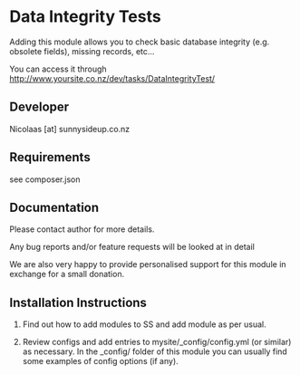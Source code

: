 
Data Integrity Tests
================================================================================


Adding this module allows you to check basic
database integrity (e.g. obsolete fields), missing
records, etc...

You can access it through
http://www.yoursite.co.nz/dev/tasks/DataIntegrityTest/


Developer
-----------------------------------------------
Nicolaas [at] sunnysideup.co.nz


Requirements
-----------------------------------------------
see composer.json


Documentation
-----------------------------------------------
Please contact author for more details.

Any bug reports and/or feature requests will be
looked at in detail

We are also very happy to provide personalised support
for this module in exchange for a small donation.


Installation Instructions
-----------------------------------------------
1. Find out how to add modules to SS and add module as per usual.

2. Review configs and add entries to mysite/_config/config.yml
(or similar) as necessary.
In the _config/ folder of this module
you can usually find some examples of config options (if any).
